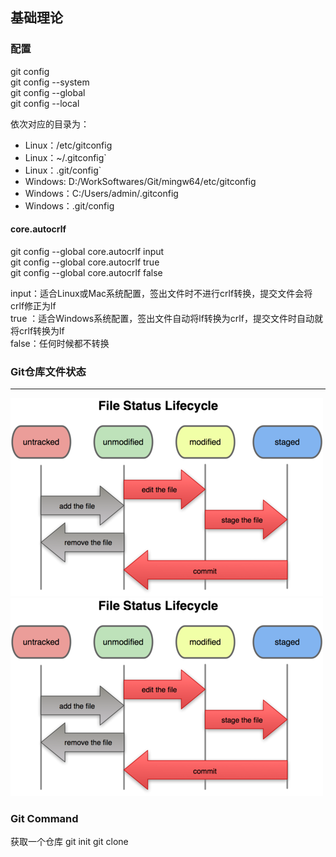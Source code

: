 
## 基础理论

### 配置

git config  
git config --system    
git config --global    
git config --local     

依次对应的目录为：  
- Linux：/etc/gitconfig  
- Linux：~/.gitconfig`  
- Linux：.git/config`  
- Windows: D:/WorkSoftwares/Git/mingw64/etc/gitconfig  
- Windows：C:/Users/admin/.gitconfig  
- Windows：.git/config

#### core.autocrlf  

git config --global core.autocrlf input    
git config --global core.autocrlf true    
git config --global core.autocrlf false    

input：适合Linux或Mac系统配置，签出文件时不进行crlf转换，提交文件会将crlf修正为lf   
true ：适合Windows系统配置，签出文件自动将lf转换为crlf，提交文件时自动就将crlf转换为lf  
false：任何时候都不转换






### Git仓库文件状态

---

![file_status](../Resources/images/file_status.png)
![file_status](https://github.com/SummerLius/note/blob/master/Resources/images/file_status.png)



### Git Command

获取一个仓库
git init
git clone <repo-url>
